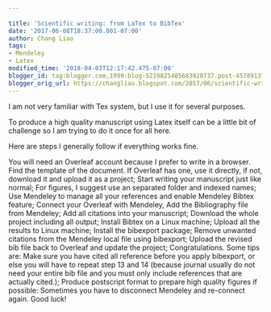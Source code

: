 ```yaml
---
 
title: 'Scientific writing: from LaTex to BibTex'
date: '2017-06-08T18:37:00.001-07:00'
author: Chang Liao
tags:
- Mendeley
- Latex
modified_time: '2018-04-03T12:17:42.475-07:00'
blogger_id: tag:blogger.com,1999:blog-5219825485683920737.post-4578913744633339929
blogger_orig_url: https://changliao.blogspot.com/2017/06/scientific-writing-003.html
---
```


I am not very familiar with Tex system, but I use it for several purposes.

To produce a high quality manuscript using Latex itself can be a little bit of challenge so I am trying to do it once for all here.

Here are steps I generally follow if everything works fine.

You will need an Overleaf account because I prefer to write in a browser.
Find the template of the document. If Overleaf has one, use it directly, if not, download it and upload it as a project;
Start writing your manuscript just like normal;
For figures, I suggest use an separated folder and indexed names;
Use Mendeley to manage all your references and enable Mendeley Bibtex feature;
Connect your Overleaf with Mendeley,
Add the Bibliography file from Mendeley;
Add all citations into your manuscript;
Download the whole project including all output;
Install Bibtex on a Linux machine;
Upload all the results to Linux machine;
Install the bibexport package;
Remove unwanted citations from the Mendeley local file using bibexport;
Upload the revised bib file back to Overleaf and update the project;
Congratulations.
Some tips are:
Make sure you have cited all reference before you apply bibexport, or else you will have to repeat step 13 and 14 (because journal usually do not need your entire bib file and you must only include references that are actually cited.);
Produce postscript format to prepare high quality figures if possible:
Sometimes you have to disconnect Mendeley and re-connect again.
Good luck!

